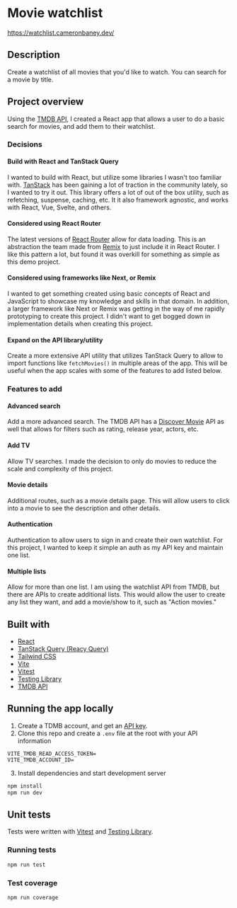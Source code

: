 # Movie watchlist

https://watchlist.cameronbaney.dev/

## Description

Create a watchlist of all movies that you'd like to watch. You can search for a movie by title.

## Project overview

Using the [TMDB API](https://developer.themoviedb.org/docs/getting-started), I created a React app that allows a user to do a basic search for movies, and add them to their watchlist.

### Decisions

#### Build with React and TanStack Query

I wanted to build with React, but utilize some libraries I wasn't too familiar with. [TanStack](https://tanstack.com/) has been gaining a lot of traction in the community lately, so I wanted to try it out. This library offers a lot of out of the box utility, such as refetching, suspense, caching, etc. It it also framework agnostic, and works with React, Vue, Svelte, and others.

#### Considered using React Router

The latest versions of [React Router](https://reactrouter.com/start/framework/data-loading) allow for data loading. This is an abstraction the team made from [Remix](https://remix.run/) to just include it in React Router. I like this pattern a lot, but found it was overkill for something as simple as this demo project.

#### Considered using frameworks like Next, or Remix

I wanted to get something created using basic concepts of React and JavaScript to showcase my knowledge and skills in that domain. In addition, a larger framework like Next or Remix was getting in the way of me rapidly prototyping to create this project. I didn't want to get bogged down in implementation details when creating this project.

#### Expand on the API library/utility

Create a more extensive API utility that utilizes TanStack Query to allow to import functions like `fetchMovies()` in multiple areas of the app. This will be useful when the app scales with some of the features to add listed below.

### Features to add

#### Advanced search
Add a more advanced search. The TMDB API has a [Discover Movie](https://developer.themoviedb.org/reference/discover-movie) API as well that allows for filters such as rating, release year, actors, etc.

#### Add TV
Allow TV searches. I made the decision to only do movies to reduce the scale and complexity of this project.

#### Movie details
Additional routes, such as a movie details page. This will allow users to click into a movie to see the description and other details.

#### Authentication
Authentication to allow users to sign in and create their own watchlist. For this project, I wanted to keep it simple an auth as my API key and maintain one list.

#### Multiple lists
Allow for more than one list. I am using the watchlist API from TMDB, but there are APIs to create additional lists. This would allow the user to create any list they want, and add a movie/show to it, such as "Action movies."

## Built with
- [React](https://react.dev/)
- [TanStack Query (Reacy Query)](https://tanstack.com/query/latest/docs/framework/react/overview)
- [Tailwind CSS](https://tailwindcss.com/)
- [Vite](https://vite.dev/)
- [Vitest](https://vitest.dev/)
- [Testing Library](https://testing-library.com/)
- [TMDB API](https://developer.themoviedb.org/docs/getting-started)

## Running the app locally

1. Create a TDMB account, and get an [API key](https://www.themoviedb.org/settings/api).
2. Clone this repo and create a `.env` file at the root with your API information
```
VITE_TMDB_READ_ACCESS_TOKEN=
VITE_TMDB_ACCOUNT_ID=
```
3. Install dependencies and start development server
```zsh
npm install
npm run dev
```

## Unit tests

Tests were written with [Vitest](https://vitest.dev/) and [Testing Library](https://testing-library.com/).

### Running tests
```zsh
npm run test
```

### Test coverage
```zsh
npm run coverage
```
